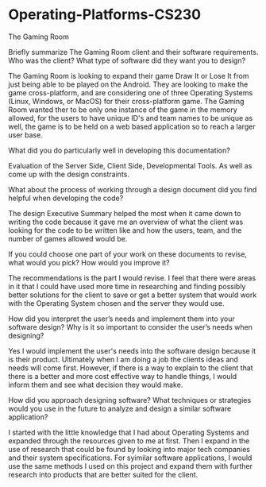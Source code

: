 # Operating-Platforms-CS230
The Gaming Room


Briefly summarize The Gaming Room client and their software requirements. Who was the client? What type of software did they want you to design?

The Gaming Room is looking to expand their game Draw It or Lose It from just being able to be played on the Android. They are looking to make the game cross-platform, and are considering one of three Operating Systems (Linux, Windows, or MacOS) for their cross-platform game. The Gaming Room wanted ther to be only one instance of the game in the memory allowed, for the users to have unique ID's and team names to be unique as well, the game is to be held on a web based application so to reach a larger user base. 

What did you do particularly well in developing this documentation?

Evaluation of the Server Side, Client Side, Developmental Tools. As well as come up with the design constraints.

What about the process of working through a design document did you find helpful when developing the code?

The design Executive Summary helped the most when it came down to writing the code because it gave me an overview of what the client was looking for the code to be written like and how the users, team, and the number of games allowed would be.

If you could choose one part of your work on these documents to revise, what would you pick? How would you improve it?

The recommendations is the part I would revise. I feel that there were areas in it that I could have used more time in researching and finding possibly better solutions for the client to save or get a better system that would work with the Operating System chosen and the server they would use. 

How did you interpret the user’s needs and implement them into your software design? Why is it so important to consider the user’s needs when designing?

Yes I would implement the user's needs into the software design because it is their product. Ultimately when I am doing a job the clients ideas and needs will come first. However, if there is a way to explain to the client that there is a better and more cost effective way to handle things, I would inform them and see what decision they would make. 

How did you approach designing software? What techniques or strategies would you use in the future to analyze and design a similar software application?

I started with the little knowledge that I had about Operating Systems and expanded through the resources given to me at first. Then I expand in the use of research that could be found by looking into major tech companies and their system specifications. For syimilar software applications, I would use the same methods I used on this project and expand them with further research into products that are better suited for the client. 
